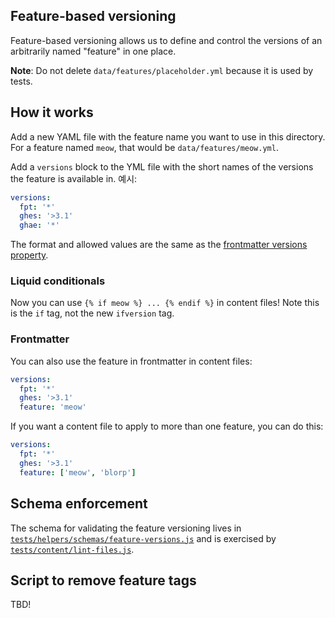 ## Feature-based versioning

Feature-based versioning allows us to define and control the versions of an arbitrarily named "feature" in one place.

**Note**: Do not delete `data/features/placeholder.yml` because it is used by tests.

## How it works

Add a new YAML file with the feature name you want to use in this directory. For a feature named `meow`, that would be `data/features/meow.yml`.

Add a `versions` block to the YML file with the short names of the versions the feature is available in. 예시:

```yaml
versions:
  fpt: '*'
  ghes: '>3.1'
  ghae: '*'
```

The format and allowed values are the same as the [frontmatter versions property](/content#versions).

### Liquid conditionals

Now you can use `{% if meow %} ... {% endif %}` in content files! Note this is the `if` tag, not the new `ifversion` tag.

### Frontmatter

You can also use the feature in frontmatter in content files:

```yaml
versions:
  fpt: '*'
  ghes: '>3.1'
  feature: 'meow'
```

If you want a content file to apply to more than one feature, you can do this:

```yaml
versions:
  fpt: '*'
  ghes: '>3.1'
  feature: ['meow', 'blorp']
```

## Schema enforcement

The schema for validating the feature versioning lives in [`tests/helpers/schemas/feature-versions.js`](tests/helpers/schemas/feature-versions.js) and is exercised by [`tests/content/lint-files.js`](tests/content/lint-files.js).

## Script to remove feature tags

TBD!
